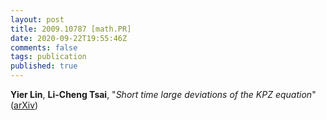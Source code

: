 ```yaml
---
layout: post
title: 2009.10787 [math.PR]
date: 2020-09-22T19:55:46Z
comments: false
tags: publication
published: true
---
```


<b>Yier Lin</b>, <b>Li-Cheng Tsai</b>, "<i>Short time large deviations of the KPZ equation</i>" ([arXiv](http://arxiv.org/abs/2009.10787v1))
